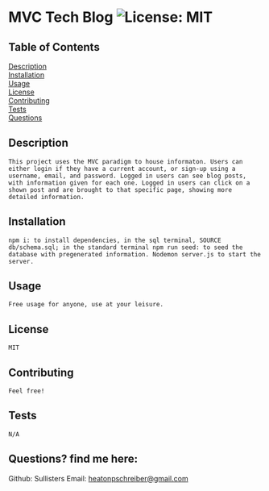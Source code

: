 
# MVC Tech Blog     ![License: MIT](https://img.shields.io/badge/License-MIT-yellow.svg)
    
## Table of Contents
[Description](#description)<br>
[Installation](#installation)<br>
[Usage](#usage)<br>
[License](#license)<br>
[Contributing](#contributing)<br>
[Tests](#test)<br>
[Questions](#questions)

## Description
    This project uses the MVC paradigm to house informaton. Users can either login if they have a current account, or sign-up using a username, email, and password. Logged in users can see blog posts, with information given for each one. Logged in users can click on a shown post and are brought to that specific page, showing more detailed information.
    
    
## Installation
    npm i: to install dependencies, in the sql terminal, SOURCE db/schema.sql; in the standard terminal npm run seed: to seed the database with pregenerated information. Nodemon server.js to start the server.
    
## Usage
    Free usage for anyone, use at your leisure.
    
## License
    MIT
    
## Contributing
    Feel free!
    
## Tests
    N/A
    
## Questions? find me here:
   Github: Sullisters
   Email: heatonpschreiber@gmail.com
